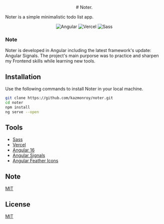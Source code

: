 <p align="center">
# Noter.
</p>

<p align="center">

Noter is a simple minimalistic todo list app.

</p>

<p align="center">
<img src="https://img.shields.io/badge/angular-_v.16-red" alt="Angular">
<img src="https://img.shields.io/badge/vercel-_v.32-black" alt="Vercel">
<img src="https://img.shields.io/badge/sass-_v.1.6-CF649A" alt="Sass ">

</p>

### Note

Noter is developed in Angular including the latest framework's update: Angular Signals. The project's main purporse was to practice and sharpen my Frontend skills while learning new tools.

## Installation

Use the following commands to install Noter in your local machine.

```bash
git clone https://github.com/kazmonroy/noter.git
cd noter
npm install
ng serve --open

```

## Tools

- [Sass](https://sass-lang.com/)
- [Vercel](https://vercel.com/)
- [Angular 16](https://angular.io/)
- [Angular Signals](https://angular.io/guide/signals)
- [Angular Feather Icons](https://github.com/michaelbazos/angular-feather)

## Note

[MIT](https://choosealicense.com/licenses/mit/)

## License

[MIT](https://choosealicense.com/licenses/mit/)
